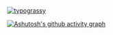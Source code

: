 <a href="https://github.com/kawarimidoll/typograssy"><img alt="typograssy" src="https://typograssy.deno.dev/api?text=Effort%20never%20betrays%20you.&l0=000000&l1=fbdb93&l2=be5b50&l3=8a2d3b&l4=641b2e&bg=000000&speed=211"></a>

[![Ashutosh's github activity graph](https://github-readme-activity-graph.vercel.app/graph?username=Lvly-00&theme=xcode)](https://github.com/ashutosh00710/github-readme-activity-graph)
